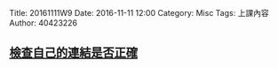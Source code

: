 Title: 20161111W9
Date: 2016-11-11 12:00
Category: Misc
Tags: 上課內容
Author: 40423226

<h2><a href="http://mde.tw/2016fallcadp/blog/2016fall-ji-jie-she-ji-zhu-ti-jiao-xue.html">檢查自己的連結是否正確</a></h2>